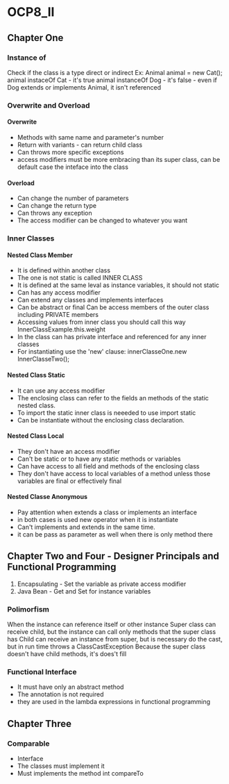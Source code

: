 # OCP8_II

## Chapter One
### Instance of
Check if the class is a type direct or indirect
Ex: 
Animal animal = new Cat(); 
animal instaceOf Cat -  it's true 
animal instanceOf Dog - it's false - even if Dog extends or implements Animal, it isn't referenced

### Overwrite and Overload
#### Overwrite
- Methods with same name and parameter's number
- Return with variants - can return child class
- Can throws more specific exceptions
- access modifiers must be more embracing than its super class, can be default case the inteface into the class

#### Overload
- Can change the number of parameters
- Can change the return type
- Can throws any exception
- The access modifier can be changed to whatever you want

### Inner Classes
#### Nested Class Member
- It is defined within another class
- The one is not static is called INNER CLASS
- It is defined  at the same leval as instance variables, it should not static
- Can has any access modifier
- Can extend any classes and implements interfaces
- Can be abstract or final
  Can be access members of the outer class including PRIVATE members
- Accessing values from inner class you should call this way InnerClassExample.this.weight
- In the class can has private interface and referenced for any inner classes
- For instantiating use the 'new' clause: innerClasseOne.new InnerClasseTwo();

#### Nested Class Static
- It can use any access modifier
- The enclosing class can refer to the fields an methods of the static nested class.
- To import the static inner class is neeeded to use import static
- Can be instantiate without the enclosing class declaration.

#### Nested Class Local
- They don't have an access modifier
- Can't be static or to have any static methods or variables
- Can have access to all field and methods of the enclosing class
- They don't have access to local variables of a method unless those variables are final or effectively final

#### Nested Classe Anonymous
- Pay attention when extends a class or implements an interface
- in both cases is used new operator when it is instantiate
- Can't implements and extends in the same time.
- it can be pass as parameter as well when there is only method there

## Chapter Two and Four - Designer Principals and Functional Programming
 1. Encapsulating - Set the variable as private access modifier
 2. Java Bean - Get and Set for instance variables
 
 ### Polimorfism
 When the instance can reference itself or other instance
 Super class can receive child, but the instance can call only methods that the super class has
 Child can receive an instance from super, but is necessary do the cast, but in run time throws a ClassCastException
 Because the super class doesn't have child methods, it's does't fill
 
 ### Functional Interface
- It must have only an abstract method
- The annotation is not required
- they are used in the lambda expressions in functional programming

## Chapter Three
### Comparable
- Interface
- The classes must implement it
- Must implements the method int compareTo
